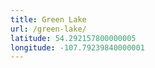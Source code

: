 ```yaml
---
title: Green Lake
url: /green-lake/
latitude: 54.292157800000005
longitude: -107.79239840000001
---
```

